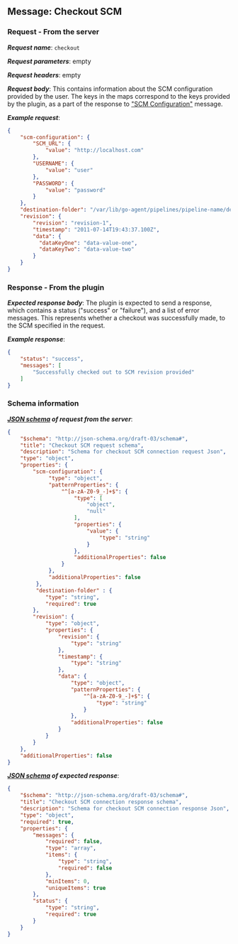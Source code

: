 ## Message: Checkout SCM
 
### Request - From the server

***Request name***: `checkout`

***Request parameters***: empty

***Request headers***: empty

***Request body***: This contains information about the SCM configuration provided by the user. The keys in the maps correspond to the keys provided by the plugin, as a part of the response to ["SCM Configuration"](scm_configuration.md) message.

***Example request***:

```json
{
    "scm-configuration": {
        "SCM_URL": {
            "value": "http://localhost.com"
        },
        "USERNAME": {
            "value": "user"
        },
        "PASSWORD": {
            "value": "password"
        }
    },
    "destination-folder": "/var/lib/go-agent/pipelines/pipeline-name/destination",
    "revision": {
        "revision": "revision-1",
        "timestamp": "2011-07-14T19:43:37.100Z",
        "data": {
          "dataKeyOne": "data-value-one",
          "dataKeyTwo": "data-value-two"
        }
    }   
}
```

### Response - From the plugin

***Expected response body***: The plugin is expected to send a response, which contains a status ("success" or "failure"), and a list of error messages. This represents whether a checkout was successfully made, to the SCM specified in the request.

***Example response***:

```json
{
    "status": "success",
    "messages": [
        "Successfully checked out to SCM revision provided"
    ]
}
```

### Schema information

***[JSON schema](http://json-schema.org) of request from the server***:

```json
{
    "$schema": "http://json-schema.org/draft-03/schema#",
    "title": "Checkout SCM request schema",
    "description": "Schema for checkout SCM connection request Json",
    "type": "object",
    "properties": {
        "scm-configuration": {
             "type": "object",
             "patternProperties": {
                 "^[a-zA-Z0-9_-]+$": {
                     "type": [
                         "object",
                         "null"
                     ],
                     "properties": {
                         "value": {
                             "type": "string"
                         }
                     },
                     "additionalProperties": false
                 }
             },
             "additionalProperties": false
         },
         "destination-folder" : {
            "type": "string",
            "required": true
        },
        "revision": {
            "type": "object",
            "properties": {
                "revision": {
                    "type": "string"
                },
                "timestamp": {
                    "type": "string"
                },
                "data": {
                    "type": "object",
                    "patternProperties": {
                        "^[a-zA-Z0-9_-]+$": {
                            "type": "string"
                        }
                    },
                    "additionalProperties": false
                }
            }
        }
    },
    "additionalProperties": false
}
```

***[JSON schema](http://json-schema.org) of expected response***:

```json
{
    "$schema": "http://json-schema.org/draft-03/schema#",
    "title": "Checkout SCM connection response schema",
    "description": "Schema for checkout SCM connection response Json",
    "type": "object",
    "required": true,
    "properties": {
        "messages": {
            "required": false,
            "type": "array",
            "items": {
                "type": "string",
                "required": false
            },
            "minItems": 0,
            "uniqueItems": true
        },
        "status": {
            "type": "string",
            "required": true
        }
    }
}
```
